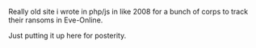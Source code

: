 Really old site i wrote in php/js in like 2008 for a bunch of corps to track their ransoms in Eve-Online.

Just putting it up here for posterity.
